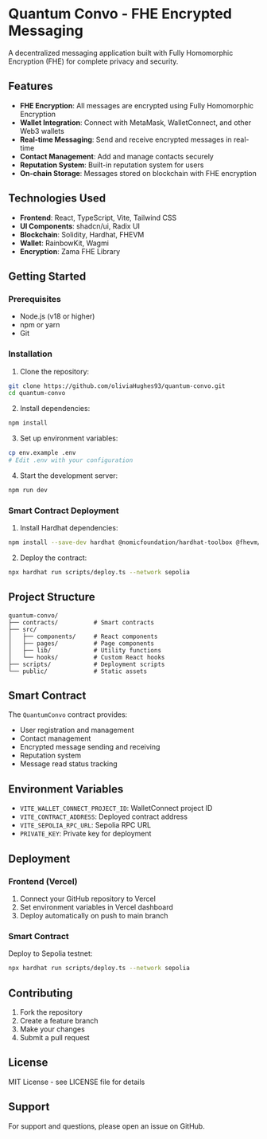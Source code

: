 # Quantum Convo - FHE Encrypted Messaging

A decentralized messaging application built with Fully Homomorphic Encryption (FHE) for complete privacy and security.

## Features

- **FHE Encryption**: All messages are encrypted using Fully Homomorphic Encryption
- **Wallet Integration**: Connect with MetaMask, WalletConnect, and other Web3 wallets
- **Real-time Messaging**: Send and receive encrypted messages in real-time
- **Contact Management**: Add and manage contacts securely
- **Reputation System**: Built-in reputation system for users
- **On-chain Storage**: Messages stored on blockchain with FHE encryption

## Technologies Used

- **Frontend**: React, TypeScript, Vite, Tailwind CSS
- **UI Components**: shadcn/ui, Radix UI
- **Blockchain**: Solidity, Hardhat, FHEVM
- **Wallet**: RainbowKit, Wagmi
- **Encryption**: Zama FHE Library

## Getting Started

### Prerequisites

- Node.js (v18 or higher)
- npm or yarn
- Git

### Installation

1. Clone the repository:
```bash
git clone https://github.com/oliviaHughes93/quantum-convo.git
cd quantum-convo
```

2. Install dependencies:
```bash
npm install
```

3. Set up environment variables:
```bash
cp env.example .env
# Edit .env with your configuration
```

4. Start the development server:
```bash
npm run dev
```

### Smart Contract Deployment

1. Install Hardhat dependencies:
```bash
npm install --save-dev hardhat @nomicfoundation/hardhat-toolbox @fhevm/hardhat-plugin
```

2. Deploy the contract:
```bash
npx hardhat run scripts/deploy.ts --network sepolia
```

## Project Structure

```
quantum-convo/
├── contracts/          # Smart contracts
├── src/
│   ├── components/     # React components
│   ├── pages/          # Page components
│   ├── lib/            # Utility functions
│   └── hooks/          # Custom React hooks
├── scripts/            # Deployment scripts
└── public/             # Static assets
```

## Smart Contract

The `QuantumConvo` contract provides:

- User registration and management
- Contact management
- Encrypted message sending and receiving
- Reputation system
- Message read status tracking

## Environment Variables

- `VITE_WALLET_CONNECT_PROJECT_ID`: WalletConnect project ID
- `VITE_CONTRACT_ADDRESS`: Deployed contract address
- `VITE_SEPOLIA_RPC_URL`: Sepolia RPC URL
- `PRIVATE_KEY`: Private key for deployment

## Deployment

### Frontend (Vercel)

1. Connect your GitHub repository to Vercel
2. Set environment variables in Vercel dashboard
3. Deploy automatically on push to main branch

### Smart Contract

Deploy to Sepolia testnet:
```bash
npx hardhat run scripts/deploy.ts --network sepolia
```

## Contributing

1. Fork the repository
2. Create a feature branch
3. Make your changes
4. Submit a pull request

## License

MIT License - see LICENSE file for details

## Support

For support and questions, please open an issue on GitHub.
